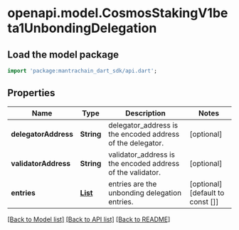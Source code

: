 # openapi.model.CosmosStakingV1beta1UnbondingDelegation

## Load the model package
```dart
import 'package:mantrachain_dart_sdk/api.dart';
```

## Properties
Name | Type | Description | Notes
------------ | ------------- | ------------- | -------------
**delegatorAddress** | **String** | delegator_address is the encoded address of the delegator. | [optional] 
**validatorAddress** | **String** | validator_address is the encoded address of the validator. | [optional] 
**entries** | [**List<DelegatorUnbondingDelegations200ResponseUnbondingResponsesInnerEntriesInner>**](DelegatorUnbondingDelegations200ResponseUnbondingResponsesInnerEntriesInner.md) | entries are the unbonding delegation entries. | [optional] [default to const []]

[[Back to Model list]](../README.md#documentation-for-models) [[Back to API list]](../README.md#documentation-for-api-endpoints) [[Back to README]](../README.md)


